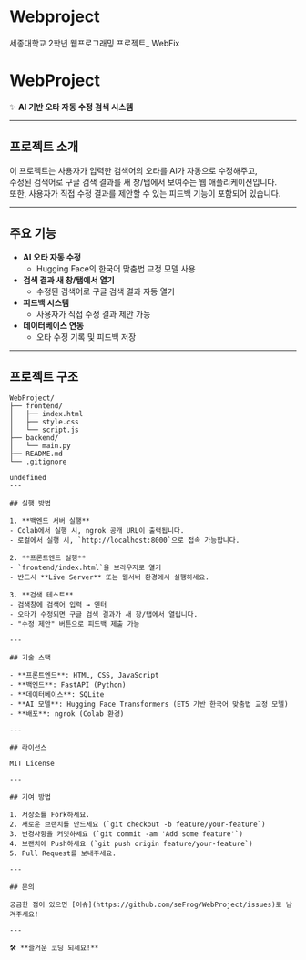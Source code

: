 # Webproject
세종대학교 2학년 웹프로그래밍 프로젝트_ WebFix
# WebProject

✨ **AI 기반 오타 자동 수정 검색 시스템**

---

## 프로젝트 소개

이 프로젝트는 사용자가 입력한 검색어의 오타를 AI가 자동으로 수정해주고,  
수정된 검색어로 구글 검색 결과를 새 창/탭에서 보여주는 웹 애플리케이션입니다.  
또한, 사용자가 직접 수정 결과를 제안할 수 있는 피드백 기능이 포함되어 있습니다.

---

## 주요 기능

- **AI 오타 자동 수정**
  - Hugging Face의 한국어 맞춤법 교정 모델 사용
- **검색 결과 새 창/탭에서 열기**
  - 수정된 검색어로 구글 검색 결과 자동 열기
- **피드백 시스템**
  - 사용자가 직접 수정 결과 제안 가능
- **데이터베이스 연동**
  - 오타 수정 기록 및 피드백 저장

---

## 프로젝트 구조

```plaintext
WebProject/
├── frontend/
│   ├── index.html
│   ├── style.css
│   └── script.js
├── backend/
│   └── main.py
├── README.md
└── .gitignore

undefined
---

## 실행 방법

1. **백엔드 서버 실행**
- Colab에서 실행 시, ngrok 공개 URL이 출력됩니다.
- 로컬에서 실행 시, `http://localhost:8000`으로 접속 가능합니다.

2. **프론트엔드 실행**
- `frontend/index.html`을 브라우저로 열기
- 반드시 **Live Server** 또는 웹서버 환경에서 실행하세요.

3. **검색 테스트**
- 검색창에 검색어 입력 → 엔터
- 오타가 수정되면 구글 검색 결과가 새 창/탭에서 열립니다.
- "수정 제안" 버튼으로 피드백 제출 가능

---

## 기술 스택

- **프론트엔드**: HTML, CSS, JavaScript
- **백엔드**: FastAPI (Python)
- **데이터베이스**: SQLite
- **AI 모델**: Hugging Face Transformers (ET5 기반 한국어 맞춤법 교정 모델)
- **배포**: ngrok (Colab 환경)

---

## 라이선스

MIT License

---

## 기여 방법

1. 저장소를 Fork하세요.
2. 새로운 브랜치를 만드세요 (`git checkout -b feature/your-feature`)
3. 변경사항을 커밋하세요 (`git commit -am 'Add some feature'`)
4. 브랜치에 Push하세요 (`git push origin feature/your-feature`)
5. Pull Request를 보내주세요.

---

## 문의

궁금한 점이 있으면 [이슈](https://github.com/seFrog/WebProject/issues)로 남겨주세요!

---

🛠️ **즐거운 코딩 되세요!**
